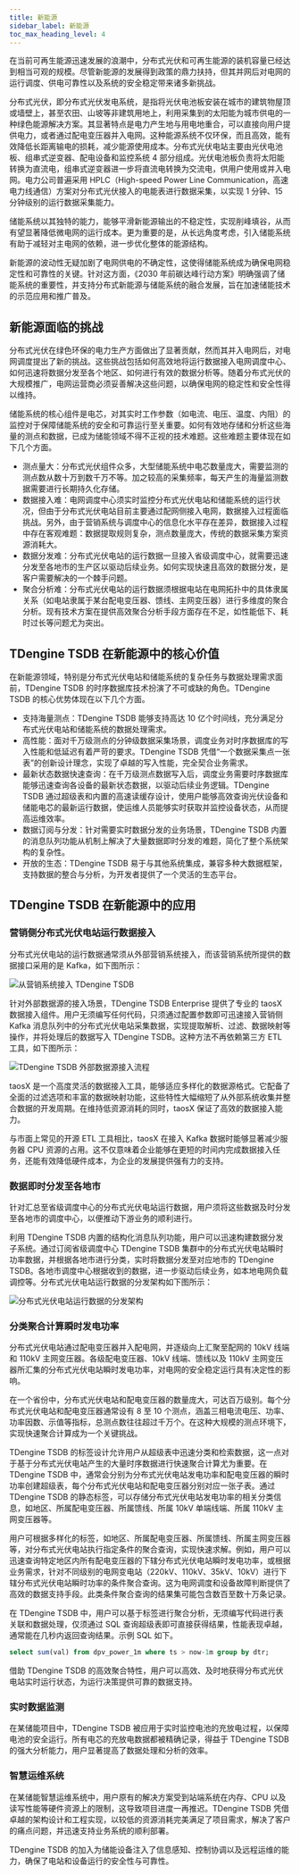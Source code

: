 ```yaml
---
title: 新能源
sidebar_label: 新能源
toc_max_heading_level: 4
---
```


在当前可再生能源迅速发展的浪潮中，分布式光伏和可再生能源的装机容量已经达到相当可观的规模。尽管新能源的发展得到政策的鼎力扶持，但其并网后对电网的运行调度、供电可靠性以及系统的安全稳定带来诸多新挑战。

分布式光伏，即分布式光伏发电系统，是指将光伏电池板安装在城市的建筑物屋顶或墙壁上，甚至农田、山坡等非建筑用地上，利用采集到的太阳能为城市供电的一种绿色能源解决方案。其显著特点是电力产生地与用电地重合，可以直接向用户提供电力，或者通过配电变压器并入电网。这种能源系统不仅环保，而且高效，能有效降低长距离输电的损耗，减少能源使用成本。分布式光伏电站主要由光伏电池板、组串式逆变器、配电设备和监控系统 4 部分组成。光伏电池板负责将太阳能转换为直流电，组串式逆变器进一步将直流电转换为交流电，供用户使用或并入电网。电力公司普遍采用 HPLC（High-speed Power Line Communication，高速电力线通信）方案对分布式光伏接入的电能表进行数据采集，以实现 1 分钟、15 分钟级别的运行数据采集能力。

储能系统以其独特的能力，能够平滑新能源输出的不稳定性，实现削峰填谷，从而有望显著降低微电网的运行成本。更为重要的是，从长远角度考虑，引入储能系统有助于减轻对主电网的依赖，进一步优化整体的能源结构。

新能源的波动性无疑加剧了电网供电的不确定性，这使得储能系统成为确保电网稳定性和可靠性的关键。针对这方面，《2030 年前碳达峰行动方案》明确强调了储能系统的重要性，并支持分布式新能源与储能系统的融合发展，旨在加速储能技术的示范应用和推广普及。

## 新能源面临的挑战

分布式光伏在绿色环保的电力生产方面做出了显著贡献，然而其并入电网后，对电网调度提出了新的挑战。这些挑战包括如何高效地将运行数据接入电网调度中心、如何迅速将数据分发至各个地区、如何进行有效的数据分析等。随着分布式光伏的大规模推广，电网运营商必须妥善解决这些问题，以确保电网的稳定性和安全性得以维持。

储能系统的核心组件是电芯，对其实时工作参数（如电流、电压、温度、内阻）的监控对于保障储能系统的安全和可靠运行至关重要。如何有效地存储和分析这些海量的测点和数据，已成为储能领域不得不正视的技术难题。这些难题主要体现在如下几个方面。
- 测点量大：分布式光伏组件众多，大型储能系统中电芯数量庞大，需要监测的测点数从数十万到数千万不等。加之较高的采集频率，每天产生的海量监测数据需要进行长期持久化存储。
- 数据接入难：电网调度中心须实时监控分布式光伏电站和储能系统的运行状况，但由于分布式光伏电站目前主要通过配网侧接入电网，数据接入过程面临挑战。另外，由于营销系统与调度中心的信息化水平存在差异，数据接入过程中存在客观难题：数据提取规则复杂，测点数量庞大，传统的数据采集方案资源消耗大。
- 数据分发难：分布式光伏电站的运行数据一旦接入省级调度中心，就需要迅速分发至各地市的生产区以驱动后续业务。如何实现快速且高效的数据分发，是客户需要解决的一个棘手问题。
- 聚合分析难：分布式光伏电站的运行数据须根据电站在电网拓扑中的具体隶属关系（如电站隶属于某台配电变压器、馈线、主网变压器）进行多维度的聚合分析。现有技术方案在提供高效聚合分析手段方面存在不足，如性能低下、耗时过长等问题尤为突出。

## TDengine TSDB 在新能源中的核心价值

在新能源领域，特别是分布式光伏电站和储能系统的复杂任务与数据处理需求面前，TDengine TSDB 的时序数据库技术扮演了不可或缺的角色。TDengine TSDB 的核心优势体现在以下几个方面。

- 支持海量测点：TDengine TSDB 能够支持高达 10 亿个时间线，充分满足分布式光伏电站和储能系统的数据处理需求。
- 高性能：面对千万级测点的分钟级数据采集场景，调度业务对时序数据库的写入性能和低延迟有着严苛的要求。TDengine TSDB 凭借“一个数据采集点一张表”的创新设计理念，实现了卓越的写入性能，完全契合业务需求。
- 最新状态数据快速查询：在千万级测点数据写入后，调度业务需要时序数据库能够迅速查询各设备的最新状态数据，以驱动后续业务逻辑。TDengine TSDB 通过超级表和内置的高速读缓存设计，使用户能够高效查询光伏设备和储能电芯的最新运行数据，使运维人员能够实时获取并监控设备状态，从而提高运维效率。
- 数据订阅与分发：针对需要实时数据分发的业务场景，TDengine TSDB 内置的消息队列功能从机制上解决了大量数据即时分发的难题，简化了整个系统架构的复杂性。
- 开放的生态：TDengine TSDB 易于与其他系统集成，兼容多种大数据框架，支持数据的整合与分析，为开发者提供了一个灵活的生态平台。

## TDengine TSDB 在新能源中的应用

### 营销侧分布式光伏电站运行数据接入

分布式光伏电站的运行数据通常须从外部营销系统接入，而该营销系统所提供的数据接口采用的是 Kafka，如下图所示：

![从营销系统接入 TDengine TSDB](./energy-kafka.png)

针对外部数据源的接入场景，TDengine TSDB Enterprise 提供了专业的 taosX 数据接入组件。用户无须编写任何代码，只须通过配置参数即可迅速接入营销侧 Kafka 消息队列中的分布式光伏电站采集数据，实现提取解析、过滤、数据映射等操作，并将处理后的数据写入 TDengine TSDB。这种方法不再依赖第三方 ETL 工具，如下图所示：

![TDengine TSDB 外部数据源接入流程](./energy-data-in.png)

taosX 是一个高度灵活的数据接入工具，能够适应多样化的数据源格式。它配备了全面的过滤选项和丰富的数据映射功能，这些特性大幅缩短了从外部系统收集并整合数据的开发周期。在维持低资源消耗的同时，taosX 保证了高效的数据接入能力。

与市面上常见的开源 ETL 工具相比，taosX 在接入 Kafka 数据时能够显著减少服务器 CPU 资源的占用。这不仅意味着企业能够在更短的时间内完成数据接入任务，还能有效降低硬件成本，为企业的发展提供强有力的支持。

### 数据即时分发至各地市

针对汇总至省级调度中心的分布式光伏电站运行数据，用户须将这些数据及时分发至各地市的调度中心，以便推动下游业务的顺利进行。

利用 TDengine TSDB 内置的结构化消息队列功能，用户可以迅速构建数据分发子系统。通过订阅省级调度中心 TDengine TSDB 集群中的分布式光伏电站瞬时功率数据，并根据各地市进行分类，实时将数据分发至对应地市的 TDengine TSDB。各地市调度中心根据收到的数据，进一步驱动后续业务，如本地电网负载调控等。分布式光伏电站运行数据的分发架构如下图所示：

![分布式光伏电站运行数据的分发架构](./energy-distribution.png)

### 分类聚合计算瞬时发电功率

分布式光伏电站通过配电变压器并入配电网，并逐级向上汇聚至配网的 10kV 线端和 110kV 主网变压器。各级配电变压器、10kV 线端、馈线以及 110kV 主网变压器所汇集的分布式光伏电站瞬时发电功率，对电网的安全稳定运行具有决定性的影响。

在一个省份中，分布式光伏电站和配电变压器的数量庞大，可达百万级别。每个分布式光伏电站和配电变压器通常设有 8 至 10 个测点，涵盖三相电流电压、功率、功率因数、示值等指标，总测点数往往超过千万个。在这种大规模的测点环境下，实现快速聚合计算成为一个关键挑战。

TDengine TSDB 的标签设计允许用户从超级表中迅速分类和检索数据，这一点对于基于分布式光伏电站产生的大量时序数据进行快速聚合计算尤为重要。在 TDengine TSDB 中，通常会分别为分布式光伏电站发电功率和配电变压器的瞬时功率创建超级表，每个分布式光伏电站和配电变压器分别对应一张子表。通过 TDengine TSDB 的静态标签，可以存储分布式光伏电站发电功率的相关分类信息，如地区、所属配电变压器、所属馈线、所属 10kV 单端线端、所属 110kV 主网变压器等。

用户可根据多样化的标签，如地区、所属配电变压器、所属馈线、所属主网变压器等，对分布式光伏电站执行指定条件的聚合查询，实现快速求解。例如，用户可以迅速查询特定地区内所有配电变压器的下辖分布式光伏电站瞬时发电功率，或根据业务需求，针对不同级别的电网变电站（220kV、110kV、35kV、10kV）进行下辖分布式光伏电站瞬时功率的条件聚合查询。这为电网调度和设备故障判断提供了高效的数据支持手段。此类条件聚合查询的结果集可能包含数百至数十万条记录。

在 TDengine TSDB 中，用户可以基于标签进行聚合分析，无须编写代码进行表关联和数据处理，仅须通过 SQL 查询超级表即可直接获得结果，性能表现卓越，通常能在几秒内返回查询结果。示例 SQL 如下。
```sql
select sum(val) from dpv_power_1m where ts > now-1m group by dtr;
```

借助 TDengine TSDB 的高效聚合特性，用户可以高效、及时地获得分布式光伏电站实时运行状态，为运行决策提供可靠的数据支持。

### 实时数据监测

在某储能项目中，TDengine TSDB 被应用于实时监控电池的充放电过程，以保障电池的安全运行。所有电芯的充放电数据都被精确记录，得益于 TDengine TSDB 的强大分析能力，用户显著提高了数据处理和分析的效率。

### 智慧运维系统

在某储能智慧运维系统中，用户原有的解决方案受到站端系统在内存、CPU 以及读写性能等硬件资源上的限制，这导致项目进度一再推迟。TDengine TSDB 凭借卓越的架构设计和工程实现，以较低的资源消耗完美满足了项目需求，解决了客户的痛点问题，并迅速支持业务系统的顺利部署。

TDengine TSDB 的加入为储能设备注入了信息感知、控制协调以及远程运维的能力，确保了电站和设备运行的安全性与可靠性。